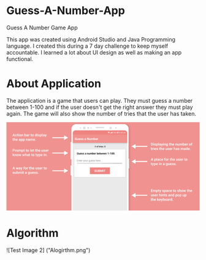 # Guess-A-Number-App
Guess A Number Game App 

This app was created using Android Studio and Java Programming language. I created this during a 7 day challenge to keep myself accountable. I learned a lot about UI design as well as making an app functional. 

# About Application

The application is a game that users can play. They must guess a number between 1-100 and if the user doesn't get the right answer they must play again. The game will also show the number of tries that the user has taken. 

![Test Image 1](https://github.com/nmtraboulsi/Guess-A-Number-App/blob/master/Screen%20Shot%202020-08-11%20at%207.16.34%20PM.png)

# Algorithm

![Test Image 2] ("Alogirthm.png")
